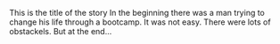 This is the title of the story
In the beginning there was a man trying to change his life through a bootcamp.
It was not easy. There were lots of obstackels. 
But at the end...
